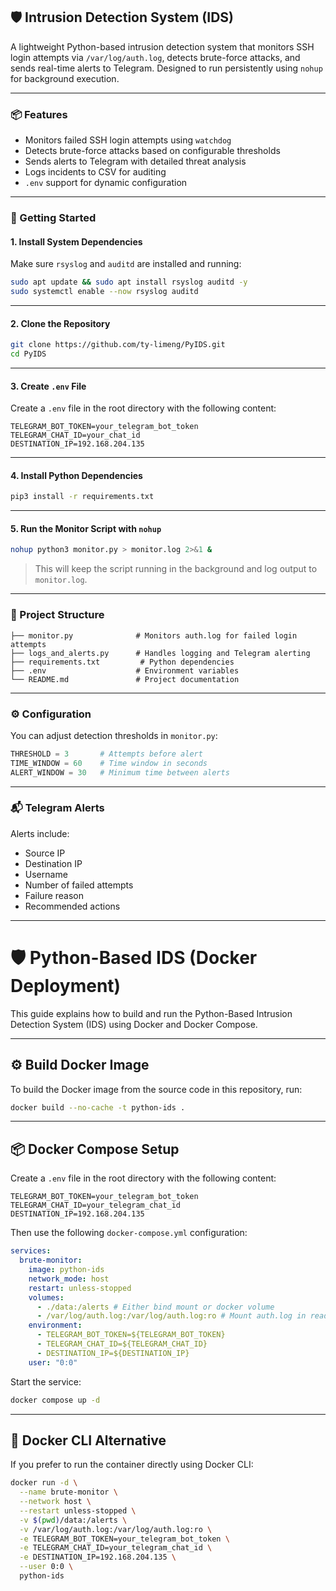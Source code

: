 ## 🛡️ Intrusion Detection System (IDS)

A lightweight Python-based intrusion detection system that monitors SSH login attempts via `/var/log/auth.log`, detects brute-force attacks, and sends real-time alerts to Telegram. Designed to run persistently using `nohup` for background execution.

---

### 📦 Features

- Monitors failed SSH login attempts using `watchdog`
- Detects brute-force attacks based on configurable thresholds
- Sends alerts to Telegram with detailed threat analysis
- Logs incidents to CSV for auditing
- `.env` support for dynamic configuration

---

### 🚀 Getting Started

#### 1. Install System Dependencies

Make sure `rsyslog` and `auditd` are installed and running:

```bash
sudo apt update && sudo apt install rsyslog auditd -y
sudo systemctl enable --now rsyslog auditd
```

---

#### 2. Clone the Repository

```bash
git clone https://github.com/ty-limeng/PyIDS.git
cd PyIDS
```

---

#### 3. Create `.env` File

Create a `.env` file in the root directory with the following content:

```env
TELEGRAM_BOT_TOKEN=your_telegram_bot_token
TELEGRAM_CHAT_ID=your_chat_id
DESTINATION_IP=192.168.204.135
```

---

#### 4. Install Python Dependencies

```bash
pip3 install -r requirements.txt
```

---

#### 5. Run the Monitor Script with `nohup`

```bash
nohup python3 monitor.py > monitor.log 2>&1 &
```

> This will keep the script running in the background and log output to `monitor.log`.

---

### 🐍 Project Structure

```
├── monitor.py              # Monitors auth.log for failed login attempts
├── logs_and_alerts.py      # Handles logging and Telegram alerting
├── requirements.txt         # Python dependencies
├── .env                    # Environment variables
└── README.md               # Project documentation
```

---

### ⚙️ Configuration

You can adjust detection thresholds in `monitor.py`:

```python
THRESHOLD = 3       # Attempts before alert
TIME_WINDOW = 60    # Time window in seconds
ALERT_WINDOW = 30   # Minimum time between alerts
```

---

### 📬 Telegram Alerts

Alerts include:
- Source IP
- Destination IP
- Username
- Number of failed attempts
- Failure reason
- Recommended actions
---

# 🛡️ Python-Based IDS (Docker Deployment)

This guide explains how to build and run the Python-Based Intrusion Detection System (IDS) using Docker and Docker Compose.

---

## ⚙️ Build Docker Image

To build the Docker image from the source code in this repository, run:

```bash
docker build --no-cache -t python-ids .
```

---

## 📦 Docker Compose Setup

Create a `.env` file in the root directory with the following content:

```env
TELEGRAM_BOT_TOKEN=your_telegram_bot_token
TELEGRAM_CHAT_ID=your_telegram_chat_id
DESTINATION_IP=192.168.204.135
```

Then use the following `docker-compose.yml` configuration:

```yaml
services:
  brute-monitor:
    image: python-ids
    network_mode: host
    restart: unless-stopped
    volumes:
      - ./data:/alerts # Either bind mount or docker volume
      - /var/log/auth.log:/var/log/auth.log:ro # Mount auth.log in read only (ro)
    environment:
      - TELEGRAM_BOT_TOKEN=${TELEGRAM_BOT_TOKEN}
      - TELEGRAM_CHAT_ID=${TELEGRAM_CHAT_ID}
      - DESTINATION_IP=${DESTINATION_IP}
    user: "0:0" 
```

Start the service:

```bash
docker compose up -d
```

---

## 🐚 Docker CLI Alternative

If you prefer to run the container directly using Docker CLI:

```bash
docker run -d \
  --name brute-monitor \
  --network host \
  --restart unless-stopped \
  -v $(pwd)/data:/alerts \
  -v /var/log/auth.log:/var/log/auth.log:ro \
  -e TELEGRAM_BOT_TOKEN=your_telegram_bot_token \
  -e TELEGRAM_CHAT_ID=your_telegram_chat_id \
  -e DESTINATION_IP=192.168.204.135 \
  --user 0:0 \
  python-ids
```




